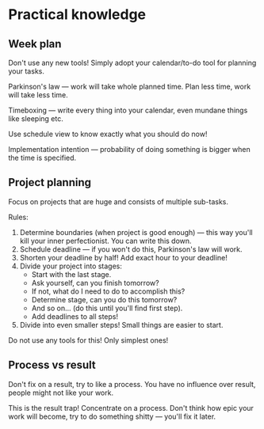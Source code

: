 # Practical knowledge

## Week plan

Don't use any new tools! Simply adopt your calendar/to-do tool for planning your tasks.

Parkinson's law — work will take whole planned time. Plan less time, work will take less time.

Timeboxing — write every thing into your calendar, even mundane things like sleeping etc.

Use schedule view to know exactly what you should do now!

Implementation intention — probability of doing something is bigger when the time is specified.

## Project planning

Focus on projects that are huge and consists of multiple sub-tasks.

Rules:
1. Determine boundaries (when project is good enough) — this way you'll kill your inner perfectionist. You can write this down.
2. Schedule deadline — if you won't do this, Parkinson's law will work.
3. Shorten your deadline by half! Add exact hour to your deadline!
4. Divide your project into stages:
    * Start with the last stage.
    * Ask yourself, can you finish tomorrow?
    * If not, what do I need to do to accomplish this?
    * Determine stage, can you do this tomorrow?
    * And so on... (do this until you'll find first step).
    * Add deadlines to all steps!
5. Divide into even smaller steps! Small things are easier to start.

Do not use any tools for this! Only simplest ones!

## Process vs result

Don't fix on a result, try to like a process. You have no influence over result, people might not like your work.

This is the result trap! Concentrate on a process. Don't think how epic your work will become, try to do something shitty — you'll fix it later.